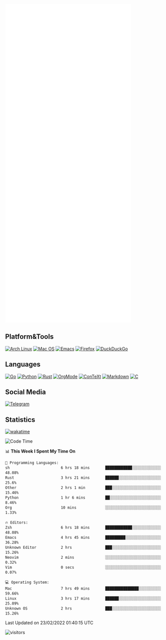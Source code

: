 ![Metrics](https://github.com/SteamedFish/SteamedFish/blob/master/github-metrics.svg)

## Platform&Tools

[![Arch Linux](https://img.shields.io/badge/ArchLinux-1793D1?logo=arch-linux&logoColor=fff&style=flat-square)](https://archlinux.org/)
[![Mac OS](https://img.shields.io/badge/MacOS-000000?style=flat-square&logo=macos&logoColor=F0F0F0)](https://www.apple.com/macos/)
[![Emacs](https://img.shields.io/badge/Emacs-%237F5AB6.svg?&style=flat-square&logo=gnu-emacs&logoColor=white)](https://www.gnu.org/software/emacs/)
[![Firefox](https://img.shields.io/badge/Firefox-FF7139?style=flat-square&logo=Firefox-Browser&logoColor=white)](https://firefox.com/)
[![DuckDuckGo](https://img.shields.io/badge/DuckDuckGo-DE5833?style=flat-square&logo=DuckDuckGo&logoColor=white)](https://duckduckgo.com/)

## Languages

[![Go](https://img.shields.io/badge/Golang-%2300ADD8.svg?style=flat-square&logo=go&logoColor=white)](https://golang.org/)
[![Python](https://img.shields.io/badge/Python-3670A0?style=flat-square&logo=python&logoColor=ffdd54)](https://www.python.org/)
[![Rust](https://img.shields.io/badge/Rust-%23000000.svg?style=flat-square&logo=rust&logoColor=white)](https://www.rust-lang.org/)
[![OrgMode](https://img.shields.io/badge/OrgMode-%23000000.svg?style=flat-square&logo=org&logoColor=white)](https://orgmode.org/)
[![ConTeXt](https://img.shields.io/badge/ConTeXt-%23008080.svg?style=flat-square&logo=latex&logoColor=white)](https://contextgarden.net/)
[![Markdown](https://img.shields.io/badge/MarkDown-%23000000.svg?style=flat-square&logo=markdown&logoColor=white)](https://daringfireball.net/projects/markdown/)
[![C](https://img.shields.io/badge/C-%2300599C.svg?style=flat-square&logo=c&logoColor=white)](https://www.iso.org/standard/74528.html)

## Social Media

[![Telegram](https://img.shields.io/badge/SteamedFish-2CA5E0?style=social&logo=telegram&logoColor=white)](https://t.me/SteamedFish)

## Statistics
[![wakatime](https://wakatime.com/badge/user/168280d6-fcf2-4b4f-ad3a-dc4612f35b38.svg)](https://wakatime.com/@168280d6-fcf2-4b4f-ad3a-dc4612f35b38)

<!--START_SECTION:waka-->
![Code Time](http://img.shields.io/badge/Code%20Time-1%2C620%20hrs%206%20mins-blue)

📊 **This Week I Spent My Time On** 

```text
💬 Programming Languages: 
sh                       6 hrs 18 mins       ████████████░░░░░░░░░░░░░   48.08% 
Rust                     3 hrs 21 mins       ██████░░░░░░░░░░░░░░░░░░░   25.6% 
Other                    2 hrs 1 min         ███░░░░░░░░░░░░░░░░░░░░░░   15.46% 
Python                   1 hr 6 mins         ██░░░░░░░░░░░░░░░░░░░░░░░   8.46% 
Org                      10 mins             ░░░░░░░░░░░░░░░░░░░░░░░░░   1.33%

🔥 Editors: 
Zsh                      6 hrs 18 mins       ████████████░░░░░░░░░░░░░   48.08% 
Emacs                    4 hrs 45 mins       █████████░░░░░░░░░░░░░░░░   36.28% 
Unknown Editor           2 hrs               ███░░░░░░░░░░░░░░░░░░░░░░   15.26% 
Neovim                   2 mins              ░░░░░░░░░░░░░░░░░░░░░░░░░   0.32% 
Vim                      0 secs              ░░░░░░░░░░░░░░░░░░░░░░░░░   0.07%

💻 Operating System: 
Mac                      7 hrs 49 mins       ███████████████░░░░░░░░░░   59.66% 
Linux                    3 hrs 17 mins       ██████░░░░░░░░░░░░░░░░░░░   25.09% 
Unknown OS               2 hrs               ███░░░░░░░░░░░░░░░░░░░░░░   15.26%

```


 Last Updated on 23/02/2022 01:40:15 UTC
<!--END_SECTION:waka-->

![visitors](https://visitor-badge.laobi.icu/badge?page_id=SteamedFish.SteamedFish)
